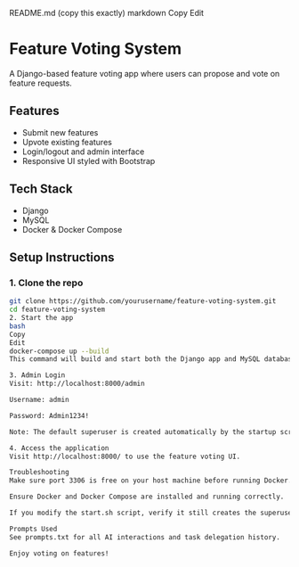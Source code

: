 README.md (copy this exactly)
markdown
Copy
Edit
# Feature Voting System

A Django-based feature voting app where users can propose and vote on feature requests.

## Features
- Submit new features
- Upvote existing features
- Login/logout and admin interface
- Responsive UI styled with Bootstrap

## Tech Stack
- Django
- MySQL
- Docker & Docker Compose

## Setup Instructions

### 1. Clone the repo
```bash
git clone https://github.com/yourusername/feature-voting-system.git
cd feature-voting-system
2. Start the app
bash
Copy
Edit
docker-compose up --build
This command will build and start both the Django app and MySQL database. It also runs migrations and creates the default superuser.

3. Admin Login
Visit: http://localhost:8000/admin

Username: admin

Password: Admin1234!

Note: The default superuser is created automatically by the startup script inside the Docker container.

4. Access the application
Visit http://localhost:8000/ to use the feature voting UI.

Troubleshooting
Make sure port 3306 is free on your host machine before running Docker.

Ensure Docker and Docker Compose are installed and running correctly.

If you modify the start.sh script, verify it still creates the superuser and runs migrations properly.

Prompts Used
See prompts.txt for all AI interactions and task delegation history.

Enjoy voting on features!